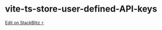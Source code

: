 # vite-ts-store-user-defined-API-keys

[Edit on StackBlitz ⚡️](https://stackblitz.com/edit/vitejs-vite-n8x11j)